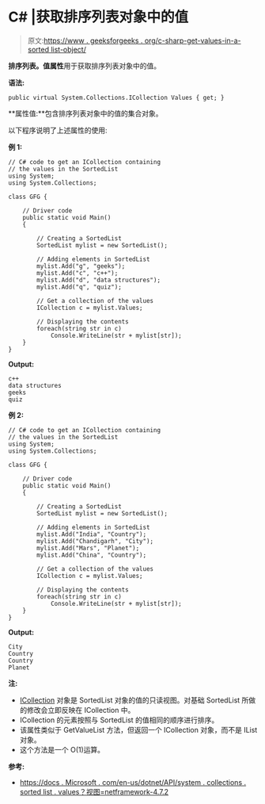 # C# |获取排序列表对象中的值

> 原文:[https://www . geeksforgeeks . org/c-sharp-get-values-in-a-sorted list-object/](https://www.geeksforgeeks.org/c-sharp-getting-the-values-in-a-sortedlist-object/)

**排序列表。值属性**用于获取排序列表对象中的值。

**语法:**

```
public virtual System.Collections.ICollection Values { get; }
```

**属性值:**包含排序列表对象中的值的集合对象。

以下程序说明了上述属性的使用:

**例 1:**

```
// C# code to get an ICollection containing
// the values in the SortedList
using System;
using System.Collections;

class GFG {

    // Driver code
    public static void Main()
    {

        // Creating a SortedList
        SortedList mylist = new SortedList();

        // Adding elements in SortedList
        mylist.Add("g", "geeks");
        mylist.Add("c", "c++");
        mylist.Add("d", "data structures");
        mylist.Add("q", "quiz");

        // Get a collection of the values
        ICollection c = mylist.Values;

        // Displaying the contents
        foreach(string str in c)
            Console.WriteLine(str + mylist[str]);
    }
}
```

**Output:**

```
c++
data structures
geeks
quiz

```

**例 2:**

```
// C# code to get an ICollection containing
// the values in the SortedList
using System;
using System.Collections;

class GFG {

    // Driver code
    public static void Main()
    {

        // Creating a SortedList
        SortedList mylist = new SortedList();

        // Adding elements in SortedList
        mylist.Add("India", "Country");
        mylist.Add("Chandigarh", "City");
        mylist.Add("Mars", "Planet");
        mylist.Add("China", "Country");

        // Get a collection of the values
        ICollection c = mylist.Values;

        // Displaying the contents
        foreach(string str in c)
            Console.WriteLine(str + mylist[str]);
    }
}
```

**Output:**

```
City
Country
Country
Planet

```

**注:**

*   [ICollection](https://docs.microsoft.com/en-us/dotnet/api/system.collections.icollection?view=netframework-4.7.2) 对象是 SortedList 对象的值的只读视图。对基础 SortedList 所做的修改会立即反映在 ICollection 中。
*   ICollection 的元素按照与 SortedList 的值相同的顺序进行排序。
*   该属性类似于 GetValueList 方法，但返回一个 ICollection 对象，而不是 IList 对象。
*   这个方法是一个 O(1)运算。

**参考:**

*   [https://docs . Microsoft . com/en-us/dotnet/API/system . collections . sorted list . values？视图=netframework-4.7.2](https://docs.microsoft.com/en-us/dotnet/api/system.collections.sortedlist.values?view=netframework-4.7.2)